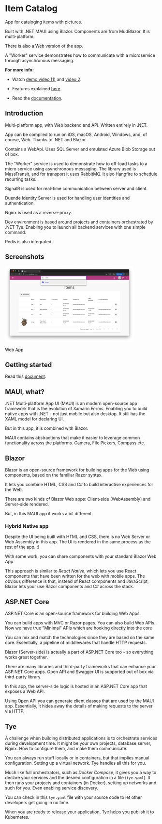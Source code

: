 # Item Catalog

App for cataloging items with pictures.

Built with .NET MAUI using Blazor. Components are from MudBlazor. It is multi-platform.

There is also a Web version of the app.

A "Worker" service demonstrates how to communicate with a microservice through asynchronous messaging.

**For more info:**

* Watch [demo video (1)](https://youtu.be/wXaQB18FvRk) and [video 2](https://youtu.be/DGNxoAn2ywU).

* Features explained [here](https://github.com/marinasundstrom/item-catalog/blob/main/docs/features.md).

* Read the [documentation](https://github.com/marinasundstrom/item-catalog/tree/main/docs).

## Introduction

Multi-platform app, with Web backend and API. Written entirely in .NET.

App can be compiled to run on iOS, macOS, Android, Windows, and, of course, Web. Thanks to .NET and Blazor.

Contains a WebApi. Uses SQL Server and emulated Azure Blob Storage out of box.

The "Worker" service is used to demonstrate how to off-load tasks to a micro service using asynchronous messaging. The library used is MassTransit, and for transport it uses RabbitMQ. It also Hangfire to schedule recurring tasks.

SignalR is used for real-time communication between server and client.

Duende Identity Server is used for handling user identities and authentication.

Nginx is used as a reverse-proxy.

Dev environment is based around projects and containers orchestrated by .NET Tye. Enabling you to launch all backend services with one simple command.

Redis is also integrated.

## Screenshots

<!-- <a href="/Screenshots/macOS.png">
<img src="/Screenshots/macOS.png" height="250"  alt="macOS" /></a>

<a href="/Screenshots/iPhone.png">
<img src="/Screenshots/iPhone.png" height="250"  alt="iPhone"  /></a> -->

<a href="/Screenshots/web.png">
<img src="/Screenshots/web.png" height="250"  alt="Web"  /></a>

Web App

## Getting started

Read this [document](https://github.com/marinasundstrom/item-catalog/tree/main/docs/getting-started.md).

## MAUI, what?

.NET Multi-platform App UI (MAUI) is an modern open-source app framework that is the evolution of Xamarin.Forms. Enabling you to build native apps with .NET - not just mobile but also desktop. It still has the XAML model for declaring UI.

But in this app, it is combined with Blazor.

MAUI contains abstractions that make it easier to leverage common functionality across the platforms. Camera, File Pickers, Compass etc.

## Blazor

Blazor is an open-source framework for building apps for the Web using components, based on the familiar Razor syntax.

It lets you combine HTML, CSS and C# to build interactive experiences for the Web.

There are two kinds of Blazor Web apps: Client-side (WebAssembly) and Server-side rendered.

But, in this MAUI app it works a bit different.
### Hybrid Native app

Despite the UI being built with HTML and CSS, there is no Web Server or Web Assembly in this app. The UI is rendered in the same process as the rest of the app. :) 

With some work, you can share components with your standard Blazor Web App.

This approach is similar to *React Native*, which lets you use React components that have been written for the web with mobile apps. The obvious difference is that, instead of React components and JavaScript,  Blazor lets your use Razor components and C# across the stack.

## ASP.NET Core

ASP.NET Core is an open-source framework for building Web Apps. 

You can build apps with MVC or Razor pages. You can also build Web APIs. Now we have true "Minimal" APIs which are hooking directly into the core

You can mix and match the technologies since they are based on the same core. Essentially, a pipeline of middlewares that handle HTTP requests.

Blazor (Server-side) is actually a part of ASP.NET Core too - so everything works great together. 

There are many libraries and third-party frameworks that can enhance your ASP.NET Core apps. Open API and Swagger UI is supported out of box via third-party library.

In this app, the server-side logic is hosted in an ASP.NET Core app that exposes a Web API. 

Using Open API you can generate client classes that are used by the MAUI app. Essentially, it hides away the details of making requests to the server via HTTP.

## Tye

A challenge when building distributed applications is to orchestrate services during development time. It might be your own projects, database server, Nginx. How to configure them, and make them communicate.

You can always run stuff locally or in containers, but that implies manual configuration. Setting up a virtual network. Tye handles all this for you. 

Much like full orchestrators, such as *Docker Compose*, it gives you a way to declare your services and the desired configuration in a file (```tye.yaml```). It then runs your projects and containers (in Docker), setting up networks and such for you. Even enabling service discovery.

You can check in this ```tye.yaml``` file with your source code to let other developers get going in no time.

When you are ready to release your application, Tye helps you publish it to Kubernetes.
